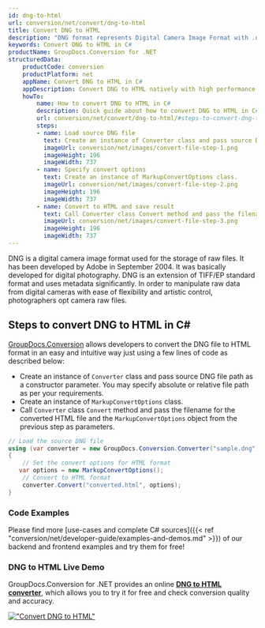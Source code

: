 ```yaml
---
id: dng-to-html
url: conversion/net/convert/dng-to-html
title: Convert DNG to HTML
description: "DNG format represents Digital Camera Image Format with .dng extension. Learn how to convert DNG to HTML file programmatically in C# language using GroupDocs.Conversion for .NET library."
keywords: Convert DNG to HTML in C#
productName: GroupDocs.Conversion for .NET
structuredData:
    productCode: conversion
    productPlatform: net
    appName: Convert DNG to HTML in C#
    appDescription: Convert DNG to HTML natively with high performance using C# language and server side GroupDocs.Conversion for .NET APIs, without the use of any software like Microsoft or Open Office.
    howTo:
        name: How to convert DNG to HTML in C# 
        description: Quick guide about how to convert DNG to HTML in C# with high performance and accuracy.
        url: conversion/net/convert/dng-to-html/#steps-to-convert-dng-to-html-in-c
        steps:
        - name: Load source DNG file 
          text: Create an instance of Converter class and pass source DNG file path as a constructor parameter. You may specify absolute or relative file path as per your requirements. 
          imageUrl: conversion/net/images/convert-file-step-1.png
          imageHeight: 196
          imageWidth: 737
        - name: Specify convert options 
          text: Create an instance of MarkupConvertOptions class.
          imageUrl: conversion/net/images/convert-file-step-2.png
          imageHeight: 196
          imageWidth: 737
        - name: Convert to HTML and save result 
          text: Call Converter class Convert method and pass the filename for the converted HTML file and the MarkupConvertOptions object from the previous step as parameters.
          imageUrl: conversion/net/images/convert-file-step-3.png
          imageHeight: 196
          imageWidth: 737
---
```


DNG is a digital camera image format used for the storage of raw files. It has been developed by Adobe in September 2004. It was basically developed for digital photography. DNG is an extension of TIFF/EP standard format and uses metadata significantly. In order to manipulate raw data from digital cameras with ease of flexibility and artistic control, photographers opt camera raw files.

## Steps to convert DNG to HTML in C#

[GroupDocs.Conversion](https://products.groupdocs.com/conversion/net) allows developers to convert the DNG file to HTML format in an easy and intuitive way just using a few lines of code as described below:

* Create an instance of `Converter` class and pass source DNG file path as a constructor parameter. You may specify absolute or relative file path as per your requirements. 
* Create an instance of `MarkupConvertOptions` class.
* Call `Converter` class `Convert` method and pass the filename for the converted HTML file and the `MarkupConvertOptions` object from the previous step as parameters.

```csharp
// Load the source DNG file
using (var converter = new GroupDocs.Conversion.Converter("sample.dng"))
{
    // Set the convert options for HTML format
   var options = new MarkupConvertOptions();
    // Convert to HTML format
    converter.Convert("converted.html", options);
}
```

### Code Examples

Please find more [use-cases and complete C# sources]({{< ref "conversion/net/developer-guide/examples-and-demos.md" >}}) of our backend and frontend examples and try them for free!

### DNG to HTML Live Demo

GroupDocs.Conversion for .NET provides an online [**DNG to HTML converter**](https://products.groupdocs.app/conversion/dng-to-html), which allows you to try it for free and check conversion quality and accuracy.

[!["Convert DNG to HTML"](conversion/net/images/convert-to-html/convert-dng-to-html.png)](https://products.groupdocs.app/conversion/dng-to-html)